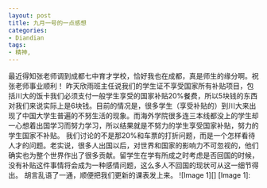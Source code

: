 ```yaml
---
layout: post
title: 九月一号的一点感想
categories:
- Diandian
tags:
- 精神, 
---
```

最近得知张老师调到成都七中育才学校，恰好我也在成都，真是师生的缘分啊。祝张老师事业顺利！ 昨天欣雨班主任说我们的学生证不享受国家所有补贴项目，包括川大的饭卡我们必须支付一般学生享受的国家补贴20%餐费，所以5块钱的东西对我们来说实际上是6块钱。目前的情况是，很多学生（享受补贴的）到川大来出现了中国大学生普遍的不努生活的现象。而海外学院很多连三本线都没上的学生却一心想着出国学习而努力学习，所以结果就是不努力的学生享受国家补贴，努力的学生国家不补贴。 我们讨论的不是那20%和车票的打折问题，而是一个怎样看待人才的问题。老实说，很多人出国以后，对世界和国家的影响力不可忽视的，他们确实也为整个世界作出了很多贡献。留学生在学有所成之时考虑是否回国的时候，没有补贴这件事情将会成为一种感情问题，这么多人不回国的现状可从这一细节得出。 胡言乱语了一通，顺便把我们更新的课表发上来。 !\[Image 1\]\[\] \[Image 1\]: